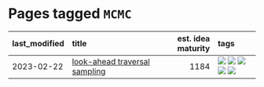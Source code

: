# Pages tagged `MCMC`

|last_modified|title|est. idea maturity|tags
|:---|:---|---:|:---|
|2023-02-22|[look-ahead traversal sampling](../look-ahead-traversal-sampling.md)|1184|[![](https://img.shields.io/badge/tag-MCMC-957448)](../tags/MCMC.md) [![](https://img.shields.io/badge/tag-animation-53417a)](../tags/animation.md) [![](https://img.shields.io/badge/tag-control-936135)](../tags/control.md) [![](https://img.shields.io/badge/tag-experimental-4bcfd8)](../tags/experimental.md) [![](https://img.shields.io/badge/tag-image_generation-fe4dc)](../tags/image_generation.md)|
